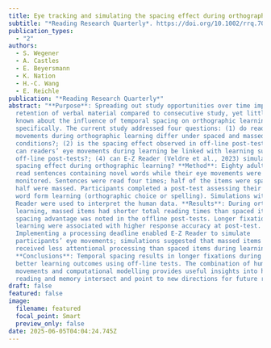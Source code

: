 ```yaml
---
title: Eye tracking and simulating the spacing effect during orthographic learning
subtitle: "*Reading Research Quarterly*. https://doi.org/10.1002/rrq.70024"
publication_types:
  - "2"
authors:
  - S. Wegener
  - A. Castles
  - E. Beyersmann
  - K. Nation
  - H.-C. Wang
  - E. Reichle
publication: "*Reading Research Quarterly*"
abstract: "**Purpose**: Spreading out study opportunities over time improves the
  retention of verbal material compared to consecutive study, yet little is
  known about the influence of temporal spacing on orthographic learning
  specifically. The current study addressed four questions: (1) do readers’ eye
  movements during orthographic learning differ under spaced and massed
  conditions?; (2) is the spacing effect observed in off-line post-tests?; (3)
  can readers’ eye movements during learning be linked with learning success in
  off-line post-tests?; (4) can E-Z Reader (Veldre et al., 2023) simulate the
  spacing effect during orthographic learning? **Method**: Eighty adults silently
  read sentences containing novel words while their eye movements were
  monitored. Sentences were read four times; half of the items were spaced while
  half were massed. Participants completed a post-test assessing their written
  word form learning (orthographic choice or spelling). Simulations with E-Z
  Reader were used to interpret the human data. **Results**: During orthographic
  learning, massed items had shorter total reading times than spaced items. A
  spacing advantage was noted in the offline post-tests. Longer fixations during
  learning were associated with higher response accuracy at post-test.
  Implementing a processing deadline enabled E-Z Reader to simulate
  participants’ eye movements; simulations suggested that massed items may have
  received less attentional processing than spaced items during learning.
  **Conclusions**: Temporal spacing results in longer fixations during learning and
  better learning outcomes using off-line tests. The combination of human eye
  movements and computational modelling provides useful insights into how
  reading and memory intersect and point to new directions for future research."
draft: false
featured: false
image:
  filename: featured
  focal_point: Smart
  preview_only: false
date: 2025-06-05T04:04:24.745Z
---
```

